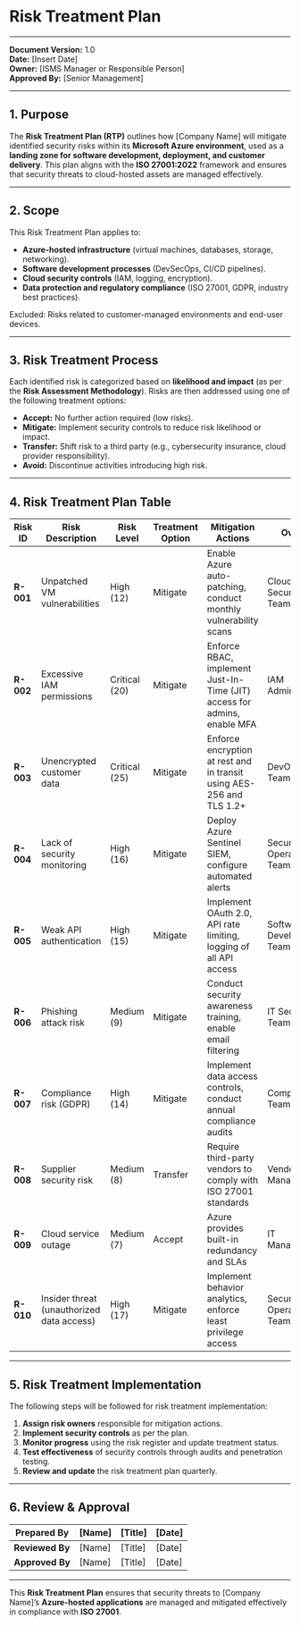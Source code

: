 # **Risk Treatment Plan**  

---

**Document Version:** 1.0  
**Date:** [Insert Date]  
**Owner:** [ISMS Manager or Responsible Person]  
**Approved By:** [Senior Management]  

---

## **1. Purpose**  
The **Risk Treatment Plan (RTP)** outlines how [Company Name] will mitigate identified security risks within its **Microsoft Azure environment**, used as a **landing zone for software development, deployment, and customer delivery**. This plan aligns with the **ISO 27001:2022** framework and ensures that security threats to cloud-hosted assets are managed effectively.  

---

## **2. Scope**  
This Risk Treatment Plan applies to:  

- **Azure-hosted infrastructure** (virtual machines, databases, storage, networking).  
- **Software development processes** (DevSecOps, CI/CD pipelines).  
- **Cloud security controls** (IAM, logging, encryption).  
- **Data protection and regulatory compliance** (ISO 27001, GDPR, industry best practices).  

Excluded: Risks related to customer-managed environments and end-user devices.  

---

## **3. Risk Treatment Process**  
Each identified risk is categorized based on **likelihood and impact** (as per the **Risk Assessment Methodology**). Risks are then addressed using one of the following treatment options:  

- **Accept:** No further action required (low risks).  
- **Mitigate:** Implement security controls to reduce risk likelihood or impact.  
- **Transfer:** Shift risk to a third party (e.g., cybersecurity insurance, cloud provider responsibility).  
- **Avoid:** Discontinue activities introducing high risk.  

---

## **4. Risk Treatment Plan Table**  

| **Risk ID** | **Risk Description** | **Risk Level** | **Treatment Option** | **Mitigation Actions** | **Owner** | **Due Date** | **Status** |
|------------|---------------------|--------------|----------------|--------------------|--------|-----------|---------|
| **R-001** | Unpatched VM vulnerabilities | High (12) | Mitigate | Enable Azure auto-patching, conduct monthly vulnerability scans | Cloud Security Team | [Due Date] | In Progress |
| **R-002** | Excessive IAM permissions | Critical (20) | Mitigate | Enforce RBAC, implement Just-In-Time (JIT) access for admins, enable MFA | IAM Administrator | [Due Date] | Not Started |
| **R-003** | Unencrypted customer data | Critical (25) | Mitigate | Enforce encryption at rest and in transit using AES-256 and TLS 1.2+ | DevOps Team | [Due Date] | In Progress |
| **R-004** | Lack of security monitoring | High (16) | Mitigate | Deploy Azure Sentinel SIEM, configure automated alerts | Security Operations Team | [Due Date] | Completed |
| **R-005** | Weak API authentication | High (15) | Mitigate | Implement OAuth 2.0, API rate limiting, logging of all API access | Software Development Team | [Due Date] | In Progress |
| **R-006** | Phishing attack risk | Medium (9) | Mitigate | Conduct security awareness training, enable email filtering | IT Security Team | [Due Date] | Not Started |
| **R-007** | Compliance risk (GDPR) | High (14) | Mitigate | Implement data access controls, conduct annual compliance audits | Compliance Team | [Due Date] | Planned |
| **R-008** | Supplier security risk | Medium (8) | Transfer | Require third-party vendors to comply with ISO 27001 standards | Vendor Management | [Due Date] | In Progress |
| **R-009** | Cloud service outage | Medium (7) | Accept | Azure provides built-in redundancy and SLAs | IT Management | N/A | Accepted |
| **R-010** | Insider threat (unauthorized data access) | High (17) | Mitigate | Implement behavior analytics, enforce least privilege access | Security Operations Team | [Due Date] | Planned |

---

## **5. Risk Treatment Implementation**  
The following steps will be followed for risk treatment implementation:  

1. **Assign risk owners** responsible for mitigation actions.  
2. **Implement security controls** as per the plan.  
3. **Monitor progress** using the risk register and update treatment status.  
4. **Test effectiveness** of security controls through audits and penetration testing.  
5. **Review and update** the risk treatment plan quarterly.  

---

## **6. Review & Approval**  

| **Prepared By**    | [Name] | [Title] | [Date] |
|--------------------|--------|---------|--------|
| **Reviewed By**   | [Name] | [Title] | [Date] |
| **Approved By**   | [Name] | [Title] | [Date] |

---

This **Risk Treatment Plan** ensures that security threats to [Company Name]’s **Azure-hosted applications** are managed and mitigated effectively in compliance with **ISO 27001**.  

